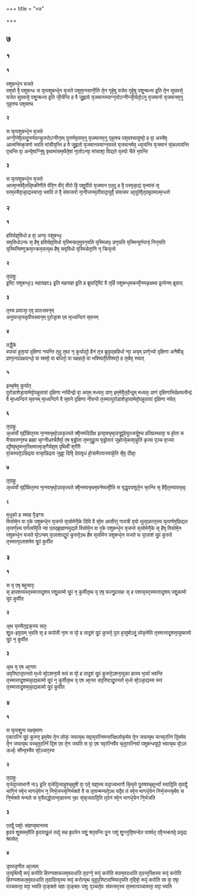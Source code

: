 +++
title = "०७"

+++


## ७
### १
#### १
पशुबन्धे᳘न यजते  
पश᳘वो वै᳘ पशुबन्धः स य᳘त्पशुबन्धे᳘न य᳘जते पशुमा᳘नसानी᳘ति ते᳘न गृहे᳘षु यजेत गृहे᳘षु पशू᳘न्बध्ना इ᳘ति ते᳘न सुयवसे᳘ यजेत सुयवसे᳘ पशू᳘न्बध्ना इ᳘ति जी᳘र्यन्ति ह वै जु᳘ह्वतो य᳘जमानस्याग्न᳘योऽग्नीन्जी᳘र्यतो᳘ऽनु य᳘जमानो य᳘जमानम᳘नु गृहा᳘श्च पश᳘वश्च  
#### २
स य᳘त्पशुबन्धे᳘न य᳘जते  
अग्नी᳘नेवै᳘तत्पु᳘नर्णवान्कुरुतेऽग्नीना᳘म् पुनर्णव᳘ताम᳘नु य᳘जमानम᳘नु गृहा᳘श्च पश᳘वश्चायुष्यो᳘ ह वा᳘ अस्यैष᳘ आत्मनिष्क्र᳘यणो भवति मांसीय᳘न्ति ह वै जु᳘ह्वतो य᳘जमानस्याग्न᳘यस्ते य᳘जमानमेव᳘ ध्या᳘यन्ति य᳘जमानं सं᳘कल्पयन्ति प᳘चन्ति वा᳘ अन्ये᳘ष्वग्नि᳘षु वृथामांसम᳘थैते᳘षां ना᳘तोऽन्या᳘ मांसाशा᳘ विद्यते य᳘स्यो चैते भ᳘वन्ति  
#### ३
स य᳘त्पशुबन्धे᳘न य᳘जते  
आत्मा᳘नमेवै᳘तन्नि᳘ष्क्रीणीते वीरे᳘ण वीरं᳘ वीरो हि᳘ पशु᳘र्वीरो य᳘जमान एत᳘दु ह वै᳘ परम᳘न्ना᳘द्यं य᳘न्मांसं स᳘ परम᳘स्यैवा᳘न्ना᳘द्यस्यात्ता᳘ भवति तं वै᳘ संवत्सरो ना᳘नीजनम᳘तीयादा᳘युर्वै᳘ संवत्सर आ᳘युरेवै᳘त᳘दमृ᳘तमात्म᳘न्धत्ते  
### २
#### १
हविर्यज्ञ᳘विधो ह वा᳘ अन्यः᳘ पशुबन्धः᳘  
सव᳘विधोऽन्यः स᳘ हैष᳘ हविर्यज्ञ᳘विधो य᳘स्मिन्व्रत᳘मुपन᳘यति य᳘स्मिन्नपः᳘ प्रण᳘यति य᳘स्मिन्पूर्णपात्रं᳘ निन᳘यति य᳘स्मिन्विष्णुक्रमा᳘न्क्रम᳘यत्य᳘थ हैष᳘ सव᳘विधो य᳘स्मिन्नेता᳘नि न᳘ क्रिय᳘न्ते  
#### २
त᳘दाहुः  
इ᳘ष्टिः पशुबन्धा᳘३ महायज्ञा३ इ᳘ति महायज्ञ इ᳘ति ह ब्रूयादि᳘ष्टिं वै त᳘र्हि पशुबन्ध᳘मकर्व्ये᳘नमकृक्षथा इ᳘त्येनम् ब्रूयात्  
#### ३
त᳘स्य प्रयाजा᳘ एव᳘ प्रातःसवन᳘म्  
अनुयाजा᳘स्तृतीयसवन᳘म् पुरोडा᳘श एव मा᳘ध्यन्दिनं स᳘वनम्  
#### ४
तद्धै᳘के  
वपायां हुता᳘यां द᳘क्षिणा नयन्ति त᳘दु त᳘था न᳘ कुर्याद्यो᳘ हैनं त᳘त्र ब्रूया᳘द्बहिर्धा न्वा᳘ अय᳘म् प्राणे᳘भ्यो द᳘क्षिणा अनैषीन्न᳘ प्राणा᳘नददक्षदन्धो᳘ वा स्रामो᳘ वा बधिरो᳘ वा पक्षहतो᳘ वा भविष्यती᳘तीश्वरो᳘ ह त᳘थैव᳘ स्यात्  
#### ५
इत्थ᳘मेव᳘ कुर्यात्  
पुरोडाशेडा᳘यामेवो᳘पहूतायां द᳘क्षिणा नयेदैन्द्रो वा᳘ अय᳘म् मध्यतः᳘ प्राण᳘ इम᳘मेवै᳘त᳘दैन्द्र᳘म् मध्यतः᳘ प्राणं द᳘क्षिणाभिर्दक्षयत्यैन्द्रं वै मा᳘ध्यन्दिनं स᳘वनम् मा᳘ध्यन्दिने वै स᳘वने द᳘क्षिणा नीयन्ते त᳘स्मात्पुरोडाशेडा᳘यामेवो᳘पहूतायां द᳘क्षिणा नयेत्  
#### ६
त᳘दाहुः  
अ᳘ध्वर्यो य᳘द्दीक्षित᳘स्य ना᳘नवभृथो᳘ऽवक᳘ल्पते क्वै᳘नमदिदीक्ष इत्या᳘वभृथा᳘दनू᳘द्दृंहेयुरध्वर्यु᳘श्च प्रतिप्रस्थाता᳘ च हो᳘ता च मैत्रावरुण᳘श्च ब्रह्मा चा᳘ग्नीध्रश्चैतैर्वा᳘ एष ष᳘ड्ढोता त᳘मनुद्रु᳘त्य ष᳘ड्ढोतारं जुहोत्ये᳘कामा᳘हुतिं कृत्वा प᳘ञ्च वा᳘ज्या द्यौ᳘ष्पृष्ठ᳘मन्त᳘रिक्षमात्मा᳘ङ्गैर्यज्ञ᳘म् पृथिवीं श᳘रीरैः  
वा᳘चस्पते᳘ऽछिद्रया वाचा᳘छिद्रया जुह्वा᳘ दिवि᳘ देवावृ᳘धं हो᳘त्रामैरयत्स्वाहे᳘ति सै᳘व᳘ दीक्षा᳘  
#### ७
त᳘दाहुः  
अ᳘ध्वर्यो य᳘द्दीक्षित᳘स्य ना᳘नवभृथो᳘ऽवक᳘ल्पते क्वै᳘नमवभृथम᳘वनेष्यसी᳘ति स य᳘द्धृदयशूले᳘न च᳘रन्ति स᳘ हैवै᳘त᳘स्यावभृथः᳘  
#### ८
म᳘धुको ह स्माह पै᳘ङ्ग्यः  
विसोमे᳘न वा ए᳘के पशुबन्धे᳘न य᳘जन्ते स᳘सोमेनै᳘के दिवि वै सो᳘म आसीत्तं᳘ गायत्री व᳘यो भूत्वा᳘हरत्त᳘स्य य᳘त्पर्णम᳘छिद्यत त᳘त्पर्ण᳘स्य पर्णत्वमि᳘ति न्वा एतद्ब्रा᳘ह्मणमुद्यते विसोमे᳘न वा ए᳘के पशुबन्धे᳘न य᳘जन्ते स᳘सोमेनै᳘के स᳘ हैष᳘ विसोमे᳘न पशुबन्धे᳘न यजते यो᳘ऽन्यम् पा᳘लाशाद्यू᳘पं कुरुते᳘ऽथ हैष स᳘सोमेन पशुबन्धे᳘न यजते यः पा᳘लाशं यू᳘पं कुरुते त᳘स्मात्पा᳘लाशमेव यू᳘पं कुर्वीत  
### ३
#### १
स य᳘ एष᳘ बहुसारः᳘  
स᳘ हापशव्यस्त᳘स्मात्तादृ᳘शम् पशु᳘कामो यू᳘पं न᳘ कुर्वीता᳘थ य᳘ एष᳘ फल्गु᳘प्रासहः स᳘ ह पशव्य᳘स्त᳘स्मात्तादृ᳘शम् पशु᳘कामो यूपं कुर्वीत  
#### २
अ᳘थ य᳘स्यैत᳘द्वक्र᳘स्य सतः᳘  
शू᳘ल-इवा᳘ग्रम् भ᳘वति स᳘ ह कपोती ना᳘म स यो᳘ ह तादृ᳘शं यू᳘पं कुरुते᳘ पुरा हा᳘युषोऽमुं᳘ लोक᳘मेति त᳘स्मात्तादृ᳘शमा᳘युष्कामो यू᳘पं न᳘ कुर्वीत  
#### ३
अ᳘थ य᳘ एष आ᳘नतः  
उप᳘रिष्टाद᳘पनतो म᳘ध्ये सो᳘ऽशना᳘यै रूपं स यो᳘ ह तादृ᳘शं यू᳘पं कुरुते᳘ऽशना᳘युका हास्य भा᳘र्या भवन्ति त᳘स्मात्तादृ᳘शमन्ना᳘द्यकामो यू᳘पं न᳘ कुर्वीता᳘थ य᳘ एष आ᳘नत उप᳘रिष्टादु᳘पनतो म᳘ध्ये सो᳘ऽन्ना᳘द्यस्य रूपं त᳘स्मात्तादृ᳘शम᳘न्ना᳘द्यकामो यू᳘पं कुर्वीत  
### ४
#### १
स य᳘त्पशु᳘ना यक्ष्य᳘माणः  
ए᳘कारत्निं यू᳘पं कुरुत᳘ इम᳘मेव ते᳘न लोकं᳘ जयत्य᳘थ यद्द्व्य᳘रत्निमन्तरिक्षलोक᳘मेव ते᳘न जयत्य᳘थ यत्त्र्य᳘रत्निं दि᳘वमेव ते᳘न जयत्य᳘थ यच्च᳘तुरर्त्निं दि᳘श एव ते᳘न जयति स वा᳘ एष त्र्य᳘रत्निर्वैव च᳘तुररत्निर्वा पशुबन्धयूपो᳘ भवत्य᳘थ यो᳘ऽत ऊर्ध्वः᳘ सौम्य᳘स्यैव सो᳘ऽध्वर᳘स्य  
#### २
त᳘दाहुः  
य᳘जेदा᳘ज्यभागौ ना३ इ᳘ति य᳘जेदि᳘त्याहुश्च᳘क्षुषी वा᳘ एते᳘ यज्ञ᳘स्य यदा᳘ज्यभागौ कि᳘मृते पु᳘रुषश्च᳘क्षुर्भ्यां स्यादि᳘ति या᳘वद्वै᳘ भागि᳘नं स्वे᳘न भागधे᳘येन न᳘ निर्भ᳘जन्त्य᳘निर्भक्तो वै स ता᳘वन्मन्यते᳘ऽथ यदै᳘व तं स्वे᳘न भागधे᳘येन निर्भ᳘जन्त्य᳘थैव स नि᳘र्भक्तो मन्यते स य᳘त्रैतद्धो᳘तान्वा᳘हास्ना र᳘क्षः सं᳘सृजतादि᳘ति त᳘देनं स्वे᳘न भागधे᳘येन नि᳘र्भजति  
#### ३
एतद्वै᳘ पशोः᳘ संज्ञप्य᳘मानस्य  
हृ᳘दयं शु᳘क्सम᳘वैति हृ᳘दयाछू᳘लं तद्ये᳘ सह हृ᳘दयेन पशुं᳘ श्रप᳘यन्ति पु᳘नः पशुं शु᳘गनुवि᳘ष्पन्देत पार्श्वत᳘ एवै᳘नत्काष्ठे᳘ प्रतृ᳘द्य श्रपयेत्  
#### ४
उ᳘पस्तृणीत आ᳘ज्यम्  
त᳘त्पृथिव्यै᳘ रूपं᳘ करोति हिरण्यशकलम᳘वदधाति त᳘दग्ने᳘ रूपं᳘ करोति वपाम᳘वदधाति त᳘दन्त᳘रिक्षस्य रूपं᳘ करोति हिरण्यशकल᳘म᳘वदधाति त᳘दादित्य᳘स्य रूपं᳘ करोत्य᳘थ य᳘दुप᳘रिष्टादभिघार᳘यति त᳘द्दिवो᳘ रूपं᳘ करोति सा वा᳘ एषा᳘ पञ्चावत्ता᳘ वपा᳘ भवति पा᳘ङ्क्तो यज्ञः पा᳘ङ्क्तः पशुः प᳘ञ्चर्त᳘वः संवत्सर᳘स्य त᳘स्मात्पञ्चावत्ता᳘ वपा᳘ भवति  